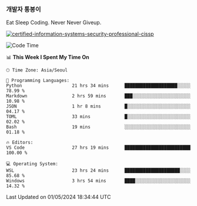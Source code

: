 ### 개발자 통붕이
Eat Sleep Coding.
Never Never Giveup.

[![certified-information-systems-security-professional-cissp](https://user-images.githubusercontent.com/44606727/157613689-acd84ec6-5f8f-4e79-89d9-a8d51f033634.png)](https://www.credly.com/badges/f394a010-85a0-450b-9136-8043af01d71c/public_url)

<!--START_SECTION:waka-->
![Code Time](http://img.shields.io/badge/Code%20Time-2%2C857%20hrs%2042%20mins-blue)

📊 **This Week I Spent My Time On** 

```text
🕑︎ Time Zone: Asia/Seoul

💬 Programming Languages: 
Python                   21 hrs 34 mins      ████████████████████░░░░░   78.99 % 
Markdown                 2 hrs 59 mins       ███░░░░░░░░░░░░░░░░░░░░░░   10.98 % 
JSON                     1 hr 8 mins         █░░░░░░░░░░░░░░░░░░░░░░░░   04.17 % 
TOML                     33 mins             █░░░░░░░░░░░░░░░░░░░░░░░░   02.02 % 
Bash                     19 mins             ░░░░░░░░░░░░░░░░░░░░░░░░░   01.18 % 

🔥 Editors: 
VS Code                  27 hrs 19 mins      █████████████████████████   100.00 % 

💻 Operating System: 
WSL                      23 hrs 24 mins      █████████████████████░░░░   85.68 % 
Windows                  3 hrs 54 mins       ████░░░░░░░░░░░░░░░░░░░░░   14.32 % 
```


 Last Updated on 01/05/2024 18:34:44 UTC
<!--END_SECTION:waka-->
